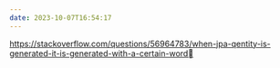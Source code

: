 ```yaml
---
date: 2023-10-07T16:54:17
---
```

https://stackoverflow.com/questions/56964783/when-jpa-qentity-is-generated-it-is-generated-with-a-certain-word